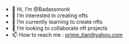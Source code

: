 - 👋 Hi, I’m @Badassmonk
- 👀 I’m interested in creating nfts
- 🌱 I’m currently learning to create nfts
- 💞️ I’m looking to collaborate nft projects
- 📫 How to reach me : prime_tian@yahoo.com

<!---
Badassmonk/Badassmonk is a ✨ special ✨ repository because its `README.md` (this file) appears on your GitHub profile.
You can click the Preview link to take a look at your changes.
--->
